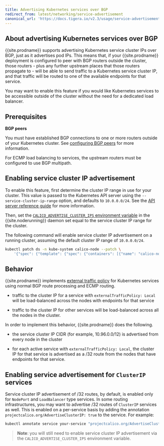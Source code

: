 ```yaml
---
title: Advertising Kubernetes services over BGP
redirect_from: latest/networking/service-advertisement
canonical_url: 'https://docs.tigera.io/v2.3/usage/service-advertisement'
---
```


## About advertising Kubernetes services over BGP

{{site.prodname}} supports advertising Kubernetes service cluster IPs over BGP, just as it advertises pod IPs.
This means that, if your {{site.prodname}} deployment is configured to peer with BGP routers
outside the cluster, those routers - plus any further upstream places that those routers propagate to - will be able
to send traffic to a Kubernetes service cluster IP, and that traffic will be routed to one of the
available endpoints for that service.

You may want to enable this feature if you would like Kubernetes services to be accessible outside of the
cluster without the need for a dedicated load balancer.

## Prerequisites

**BGP peers**

You must have established BGP connections to one or more routers outside of your Kubernetes cluster.
See [configuring BGP peers][bgp-peers] for more information.

For ECMP load balancing to services, the upstream routers must be configured to use BGP multipath.

## Enabling service cluster IP advertisement

To enable this feature, first determine the cluster IP range in use for your cluster. This value is passed to the Kubernetes API server
using the `--service-cluster-ip-range` option, and defaults to `10.0.0.0/24`. See the [API server reference guide][apiserver] for more information.

Then, set the [`CALICO_ADVERTISE_CLUSTER_IPS` environment variable][reference] in the {{site.noderunning}} daemon set
equal to the service cluster IP range for the cluster.

The following command will enable service cluster IP advertisement on a running cluster, assuming the default cluster IP range
of `10.0.0.0/24`.

```bash
kubectl patch ds -n kube-system calico-node --patch \
    '{"spec": {"template": {"spec": {"containers": [{"name": "calico-node", "env": [{"name": "CALICO_ADVERTISE_CLUSTER_IPS", "value": "10.0.0.0/24"}]}]}}}}'
```

## Behavior

{{site.prodname}} implements [external traffic policy][external-traffic-policy] for Kubernetes services
using normal BGP route processing and ECMP routing.

-  traffic to the cluster IP for a service with `externalTrafficPolicy: Local` will be load-balanced across the
   nodes with endpoints for that service

-  traffic to the cluster IP for other services will be load-balanced across all the nodes in the cluster.

In order to implement this behavior, {{site.prodname}} does the following.

-  the service cluster IP CIDR (for example, 10.96.0.0/12) is advertised from
   every node in the cluster

-  for each active service with `externalTrafficPolicy: Local`, the
   cluster IP for that service is advertised as a /32 route from the
   nodes that have endpoints for that service.

## Enabling service advertisement for `ClusterIP` services

Service cluster IP advertisement of /32 routes, by default, is enabled only for `NodePort` and `LoadBalancer` type services.
In some routing infrastructures, you may want to advertise /32 routes of `ClusterIP` services as well. This is enabled on a
per-service basis by adding the annotation `projectcalico.org/AdvertiseClusterIP: true` to the service. For example:

```bash
kubectl annotate service your-service "projectcalico.org/AdvertiseClusterIP=true"
```

> **Note**: you will still need to enable service cluster IP advertisement via the `CALICO_ADVERTISE_CLUSTER_IPS` environment variable.

[external-traffic-policy]: https://kubernetes.io/docs/tasks/access-application-cluster/create-external-load-balancer/#preserving-the-client-source-ip
[apiserver]: https://kubernetes.io/docs/reference/command-line-tools-reference/kube-apiserver/
[reference]: {{site.baseurl}}/{{page.version}}/getting-started/kubernetes/installation/config-options#configuring-service-advertisement
[bgp-peers]: {{site.baseurl}}/{{page.version}}/networking/bgp
